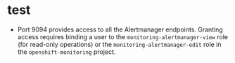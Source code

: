 # test
* Port 9094 provides access to all the Alertmanager endpoints. Granting access requires binding a user to the `monitoring-alertmanager-view` role (for read-only operations) or the `monitoring-alertmanager-edit` role in the `openshift-monitoring` project.
